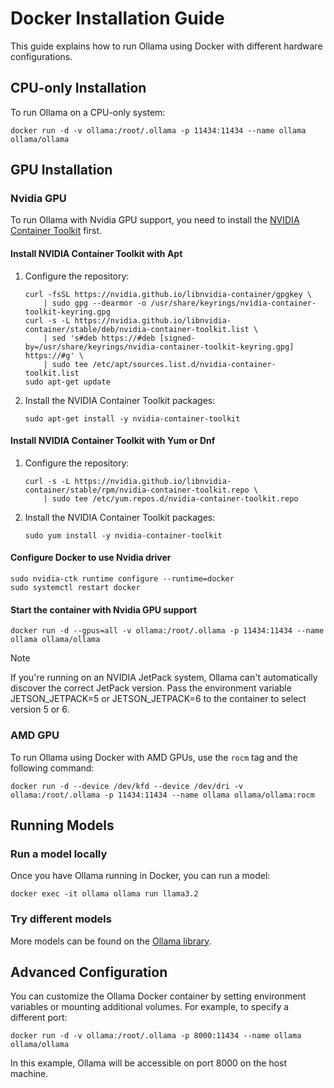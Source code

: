 # Docker Installation Guide

This guide explains how to run Ollama using Docker with different hardware configurations.

## CPU-only Installation

To run Ollama on a CPU-only system:

```shell
docker run -d -v ollama:/root/.ollama -p 11434:11434 --name ollama ollama/ollama
```

## GPU Installation

### Nvidia GPU

To run Ollama with Nvidia GPU support, you need to install the [NVIDIA Container Toolkit](https://docs.nvidia.com/datacenter/cloud-native/container-toolkit/latest/install-guide.html#installation) first.

#### Install NVIDIA Container Toolkit with Apt

1. Configure the repository:

   ```shell
   curl -fsSL https://nvidia.github.io/libnvidia-container/gpgkey \
       | sudo gpg --dearmor -o /usr/share/keyrings/nvidia-container-toolkit-keyring.gpg
   curl -s -L https://nvidia.github.io/libnvidia-container/stable/deb/nvidia-container-toolkit.list \
       | sed 's#deb https://#deb [signed-by=/usr/share/keyrings/nvidia-container-toolkit-keyring.gpg] https://#g' \
       | sudo tee /etc/apt/sources.list.d/nvidia-container-toolkit.list
   sudo apt-get update
   ```

2. Install the NVIDIA Container Toolkit packages:

   ```shell
   sudo apt-get install -y nvidia-container-toolkit
   ```

#### Install NVIDIA Container Toolkit with Yum or Dnf

1. Configure the repository:

   ```shell
   curl -s -L https://nvidia.github.io/libnvidia-container/stable/rpm/nvidia-container-toolkit.repo \
       | sudo tee /etc/yum.repos.d/nvidia-container-toolkit.repo
   ```

2. Install the NVIDIA Container Toolkit packages:

   ```shell
   sudo yum install -y nvidia-container-toolkit
   ```

#### Configure Docker to use Nvidia driver

```shell
sudo nvidia-ctk runtime configure --runtime=docker
sudo systemctl restart docker
```

#### Start the container with Nvidia GPU support

```shell
docker run -d --gpus=all -v ollama:/root/.ollama -p 11434:11434 --name ollama ollama/ollama
```

> [!NOTE]  
> If you're running on an NVIDIA JetPack system, Ollama can't automatically discover the correct JetPack version. Pass the environment variable JETSON_JETPACK=5 or JETSON_JETPACK=6 to the container to select version 5 or 6.

### AMD GPU

To run Ollama using Docker with AMD GPUs, use the `rocm` tag and the following command:

```shell
docker run -d --device /dev/kfd --device /dev/dri -v ollama:/root/.ollama -p 11434:11434 --name ollama ollama/ollama:rocm
```

## Running Models

### Run a model locally

Once you have Ollama running in Docker, you can run a model:

```shell
docker exec -it ollama ollama run llama3.2
```

### Try different models

More models can be found on the [Ollama library](https://ollama.com/library).

## Advanced Configuration

You can customize the Ollama Docker container by setting environment variables or mounting additional volumes. For example, to specify a different port:

```shell
docker run -d -v ollama:/root/.ollama -p 8000:11434 --name ollama ollama/ollama
```

In this example, Ollama will be accessible on port 8000 on the host machine.